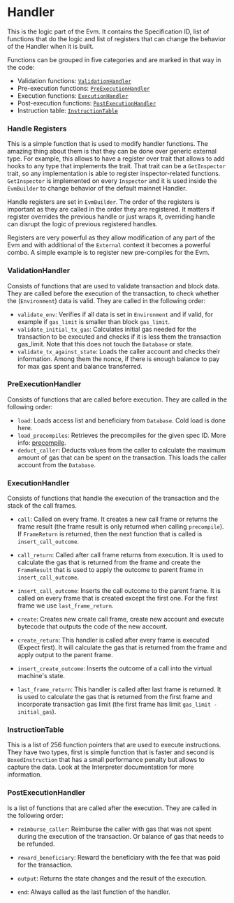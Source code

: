# Handler

This is the logic part of the Evm.
It contains the Specification ID, list of functions that do the logic and list of registers that can change the behavior of the Handler when it is built.

Functions can be grouped in five categories and are marked in that way in the code:
* Validation functions: [`ValidationHandler`](https://github.com/bluealloy/revm/blob/main/crates/revm/src/handler/handle_types/validation.rs)
* Pre-execution functions: [`PreExecutionHandler`](https://github.com/bluealloy/revm/blob/main/crates/revm/src/handler/handle_types/pre_execution.rs)
* Execution functions: [`ExecutionHandler`](https://github.com/bluealloy/revm/blob/main/crates/revm/src/handler/handle_types/execution.rs)
* Post-execution functions: [`PostExecutionHandler`](https://github.com/bluealloy/revm/blob/main/crates/revm/src/handler/handle_types/post_execution.rs)
* Instruction table: [`InstructionTable`](https://github.com/bluealloy/revm/blob/main/crates/interpreter/src/instructions/opcode.rs)

### Handle Registers

This is a simple function that is used to modify handler functions.
The amazing thing about them is that they can be done over generic external type.
For example, this allows to have a register over trait that allows to add hooks to any type that implements the trait.
That trait can be a `GetInspector` trait, so any implementation is able to register inspector-related functions.
`GetInspector` is implemented on every `Inspector` and it is used inside the `EvmBuilder` to change behavior of the default mainnet Handler.

Handle registers are set in `EvmBuilder`.
The order of the registers is important as they are called in the order they are registered.
It matters if register overrides the previous handle or just wraps it, overriding handle can disrupt the logic of previous registered handles.

Registers are very powerful as they allow modification of any part of the Evm and with additional of the `External` context it becomes a powerful combo.
A simple example is to register new pre-compiles for the Evm.

### ValidationHandler

Consists of functions that are used to validate transaction and block data.
They are called before the execution of the transaction, to check whether the (`Environment`) data is valid.
They are called in the following order:
* `validate_env`:
  Verifies if all data is set in `Environment` and if valid, for example if `gas_limit` is smaller than block `gas_limit`.
* `validate_initial_tx_gas`:
  Calculates initial gas needed for the transaction to be executed and checks if it is less them the transaction gas_limit.
  Note that this does not touch the `Database` or state.
* `validate_tx_against_state`:
  Loads the caller account and checks their information.
  Among them the nonce, if there is enough balance to pay for max gas spent and balance transferred. 

### PreExecutionHandler

Consists of functions that are called before execution.
They are called in the following order:
* `load`:
  Loads access list and beneficiary from `Database`. Cold load is done here.
* `load_precompiles`:
  Retrieves the precompiles for the given spec ID.
  More info: [precompile](../precompile.md). 
* `deduct_caller`:
   Deducts values from the caller to calculate the maximum amount of gas that can be spent on the transaction.
   This loads the caller account from the `Database`.

### ExecutionHandler

Consists of functions that handle the execution of the transaction and the stack of the call frames.

* `call`:
    Called on every frame.
    It creates a new call frame or returns the frame result (the frame result is only returned when calling `precompile`).
    If `FrameReturn` is returned, then the next function that is called is `insert_call_outcome`.

* `call_return`:
    Called after call frame returns from execution.
    It is used to calculate the gas that is returned from the frame and create the `FrameResult` that is used to apply the outcome to parent frame in `insert_call_outcome`.

* `insert_call_outcome`:
    Inserts the call outcome to the parent frame.
    It is called on every frame that is created except the first one.
    For the first frame we use `last_frame_return`.

* `create`:
    Creates new create call frame, create new account and execute bytecode that outputs the code of the new account.

* `create_return`:
    This handler is called after every frame is executed (Expect first).
    It will calculate the gas that is returned from the frame and apply output to the parent frame.

* `insert_create_outcome`:
  Inserts the outcome of a call into the virtual machine's state.

* `last_frame_return`:
    This handler is called after last frame is returned.
    It is used to calculate the gas that is returned from the first frame and incorporate transaction gas limit (the first frame has limit `gas_limit - initial_gas`).

### InstructionTable

This is a list of 256 function pointers that are used to execute instructions.
They have two types, first is simple function that is faster and second is `BoxedInstruction` that has a small performance penalty but allows to capture the data.
Look at the Interpreter documentation for more information.

### PostExecutionHandler

Is a list of functions that are called after the execution. They are called in the following order:

* `reimburse_caller`:
    Reimburse the caller with gas that was not spent during the execution of the transaction.
    Or balance of gas that needs to be refunded.

* `reward_beneficiary`:
    Reward the beneficiary with the fee that was paid for the transaction.

* `output`:
    Returns the state changes and the result of the execution.

* `end`:
    Always called as the last function of the handler.
